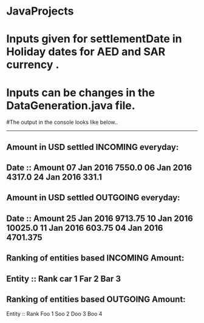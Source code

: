# JavaProjects
# Inputs given for settlementDate in Holiday dates for AED and SAR currency .

# Inputs can be changes in the DataGeneration.java file.

#The output in the console looks like below..

-----------------------------------------
Amount in USD settled INCOMING everyday:
-----------------------------------------
Date 	::  	Amount
07 Jan 2016         7550.0
06 Jan 2016         4317.0
24 Jan 2016         331.1
-----------------------------------------
Amount in USD settled OUTGOING everyday:
-----------------------------------------
Date 	::  	Amount
25 Jan 2016         9713.75
10 Jan 2016         10025.0
11 Jan 2016         603.75
04 Jan 2016         4701.375
-----------------------------------------
Ranking of entities based INCOMING Amount:
-----------------------------------------
Entity  ::  Rank
car        1
Far        2
Bar        3
-----------------------------------------
Ranking of entities based OUTGOING Amount:
-----------------------------------------
Entity  ::  Rank
Foo        1
Soo        2
Doo        3
Boo        4
